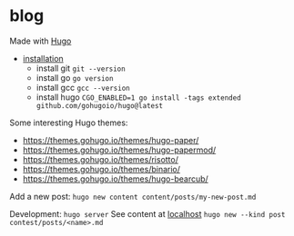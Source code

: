# blog

Made with [Hugo](https://gohugo.io)
- [installation](https://gohugo.io/installation/)
    - install git `git --version`
    - install go `go version` 
    - install gcc `gcc --version`
    - install hugo `CGO_ENABLED=1 go install -tags extended github.com/gohugoio/hugo@latest`

Some interesting Hugo themes:
- https://themes.gohugo.io/themes/hugo-paper/
- https://themes.gohugo.io/themes/hugo-papermod/
- https://themes.gohugo.io/themes/risotto/
- https://themes.gohugo.io/themes/binario/
- https://themes.gohugo.io/themes/hugo-bearcub/

Add a new post:
`hugo new content content/posts/my-new-post.md`

Development:
`hugo server` See content at [localhost](http://localhost:1313/)
`hugo new --kind post contest/posts/<name>.md`
